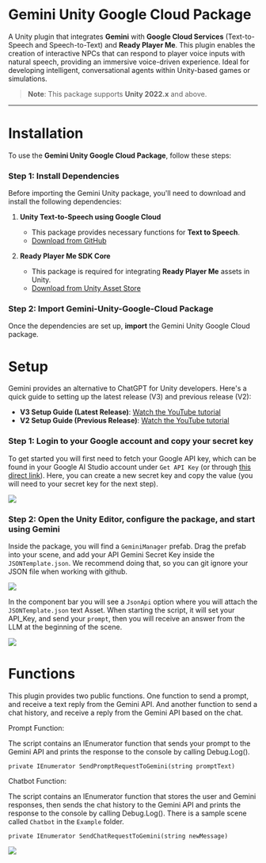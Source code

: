 # Gemini Unity Google Cloud Package

A Unity plugin that integrates **Gemini** with **Google Cloud Services** (Text-to-Speech and Speech-to-Text) and **Ready Player Me**. This plugin enables the creation of interactive NPCs that can respond to player voice inputs with natural speech, providing an immersive voice-driven experience. Ideal for developing intelligent, conversational agents within Unity-based games or simulations.

> **Note**: This package supports **Unity 2022.x** and above.

---

# Installation

To use the **Gemini Unity Google Cloud Package**, follow these steps:

### Step 1: Install Dependencies

Before importing the Gemini Unity package, you'll need to download and install the following dependencies:

1. **Unity Text-to-Speech using Google Cloud**  
   - This package provides necessary functions for **Text to Speech**.  
   - [Download from GitHub](https://github.com/anomalisfree/Unity-Text-to-Speech-using-Google-Cloud)
   
2. **Ready Player Me SDK Core**  
   - This package is required for integrating **Ready Player Me** assets in Unity.  
   - [Download from Unity Asset Store](https://assetstore.unity.com/packages/p/ready-player-me-avatar-and-character-creator-259814)

### Step 2: Import Gemini-Unity-Google-Cloud Package

Once the dependencies are set up, **import** the Gemini Unity Google Cloud package.

# Setup

Gemini provides an alternative to ChatGPT for Unity developers. Here's a quick guide to setting up the latest release (V3) and previous release (V2):

- **V3 Setup Guide (Latest Release)**: [Watch the YouTube tutorial](https://www.youtube.com/watch?v=J-6bymbjT_M&ab_channel=UnityGameStudio)
- **V2 Setup Guide (Previous Release)**: [Watch the YouTube tutorial](https://www.youtube.com/watch?v=Z6MFqIzOHK0&ab_channel=UnityGameStudio)

### Step 1: Login to your Google account and copy your secret key
To get started you will first need to fetch your Google API key, which can be found in your Google AI Studio account under `Get API Key` (or through [this direct link](https://aistudio.google.com/app/apikey)). Here, you can create a new secret key and copy the value (you will need to your secret key for the next step).

![](/Images/ScreenShot4.JPG)

### Step 2: Open the Unity Editor, configure the package, and start using Gemini
Inside the package, you will find a `GeminiManager` prefab. Drag the prefab into your scene, and add your API Gemini Secret Key inside the `JSONTemplate.json`. We recommend doing that, so you can git ignore your JSON file when working with github. 

![](/Images/Chatbot.JPG)

In the component bar you will see a `JsonApi` option where you will attach the `JSONTemplate.json` text Asset. When starting the script, it will set your API_Key, and send your `prompt`, then you will receive an answer from the LLM at the beginning of the scene.

![](/Images/ScreenShot8.JPG)


# Functions

This plugin provides two public functions. One function to send a prompt, and receive a text reply from the Gemini API. And another function to send a chat history, and receive a reply from the Gemini API based on the chat. 

Prompt Function: 

The script contains an IEnumerator function that sends your prompt to the Gemini API and prints the response to the console by calling Debug.Log().

`private IEnumerator SendPromptRequestToGemini(string promptText)`

Chatbot Function:

The script contains an IEnumerator function that stores the user and Gemini responses, then sends the chat history to the Gemini API and prints the response to the console by calling Debug.Log().
There is a sample scene called `Chatbot` in the `Example` folder.  

`private IEnumerator SendChatRequestToGemini(string newMessage)`

![](/Images/ChatbotScene.JPG)
